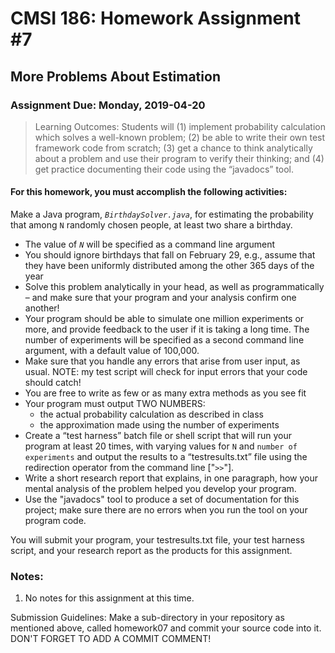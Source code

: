 # CMSI 186: Homework Assignment #7
## More Problems About Estimation
### Assignment Due: Monday, 2019-04-20

<blockquote>
Learning Outcomes: Students will (1) implement probability calculation which solves a well-known problem; (2) be able to write their own test framework code from scratch; (3) get a chance to think analytically about a problem and use their program to verify their thinking; and (4) get practice documenting their code using the <q>javadocs</q> tool. 
</blockquote>

#### For this homework, you must accomplish the following activities:

Make a Java program, <em><code>BirthdaySolver.java</code></em>, for estimating the probability that among <code>N</code> randomly chosen people, at least two share a birthday.
* The value of <code><em>N</em></code> will be specified as a command line argument
* You should ignore birthdays that fall on February 29, e.g., assume that they have been uniformly distributed among the other 365 days of the year
* Solve this problem analytically in your head, as well as programmatically &ndash; and make sure that your program and your analysis confirm one another!
* Your program should be able to simulate one million experiments or more, and provide feedback to the user if it is taking a long time.  The number of experiments will be specified as a second command line argument, with a default value of 100,000.
* Make sure that you handle any errors that arise from user input, as usual.  NOTE: my test script will check for input errors that your code should catch!
* You are free to write as few or as many extra methods as you see fit
* Your program must output TWO NUMBERS:
   * the actual probability calculation as described in class
   * the approximation made using the number of experiments
* Create a <q>test harness</q> batch file or shell script that will run your program at least 20 times, with varying values for <code>N</code> and <code>number of experiments</code> and output the results to a <q>testresults.txt</q> file using the redirection operator from the command line ["<code>&gt;&gt;</code>"].
* Write a short research report that explains, in one paragraph, how your mental analysis of the problem helped you develop your program.
* Use the "javadocs" tool to produce a set of documentation for this project; make sure there are no errors when you run the tool on your program code.

You will submit your program, your testresults.txt file, your test harness script, and your research report as the products for this assignment.

### Notes:
1. No notes for this assignment at this time.

Submission Guidelines: Make a sub-directory in your repository as mentioned above, called homework07 and commit your source code into it. DON'T FORGET TO ADD A COMMIT COMMENT!

